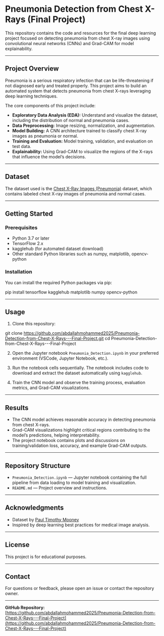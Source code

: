 # Pneumonia Detection from Chest X-Rays (Final Project)

This repository contains the code and resources for the final deep learning project focused on detecting pneumonia from chest X-ray images using convolutional neural networks (CNNs) and Grad-CAM for model explainability.

---

## Project Overview

Pneumonia is a serious respiratory infection that can be life-threatening if not diagnosed early and treated properly. This project aims to build an automated system that detects pneumonia from chest X-rays leveraging deep learning techniques.

The core components of this project include:

- **Exploratory Data Analysis (EDA):** Understand and visualize the dataset, including the distribution of normal and pneumonia cases.
- **Data Preprocessing:** Image resizing, normalization, and augmentation.
- **Model Building:** A CNN architecture trained to classify chest X-ray images as pneumonia or normal.
- **Training and Evaluation:** Model training, validation, and evaluation on test data.
- **Explainability:** Using Grad-CAM to visualize the regions of the X-rays that influence the model’s decisions.

---

## Dataset

The dataset used is the [Chest X-Ray Images (Pneumonia)](https://www.kaggle.com/paultimothymooney/chest-xray-pneumonia) dataset, which contains labeled chest X-ray images of pneumonia and normal cases.

---

## Getting Started

### Prerequisites

- Python 3.7 or later
- TensorFlow 2.x
- kagglehub (for automated dataset download)
- Other standard Python libraries such as numpy, matplotlib, opencv-python

### Installation

You can install the required Python packages via pip:

pip install tensorflow kagglehub matplotlib numpy opencv-python

---

## Usage

1. Clone this repository:

git clone https://github.com/abdallahmohammed2025/Pneumonia-Detection-from-Chest-X-Rays---Final-Project.git
cd Pneumonia-Detection-from-Chest-X-Rays---Final-Project


2. Open the Jupyter notebook `Pneumonia_Detection.ipynb` in your preferred environment (VSCode, Jupyter Notebook, etc.).

3. Run the notebook cells sequentially. The notebook includes code to download and extract the dataset automatically using `kagglehub`.

4. Train the CNN model and observe the training process, evaluation metrics, and Grad-CAM visualizations.

---

## Results

- The CNN model achieves reasonable accuracy in detecting pneumonia from chest X-rays.
- Grad-CAM visualizations highlight critical regions contributing to the model’s predictions, helping interpretability.
- The project notebook contains plots and discussions on training/validation loss, accuracy, and example Grad-CAM outputs.

---

## Repository Structure

- `Pneumonia_Detection.ipynb` — Jupyter notebook containing the full pipeline from data loading to model training and visualization.
- `README.md` — Project overview and instructions.

---

## Acknowledgments

- Dataset by [Paul Timothy Mooney](https://www.kaggle.com/paultimothymooney)
- Inspired by deep learning best practices for medical image analysis.

---

## License

This project is for educational purposes.

---

## Contact

For questions or feedback, please open an issue or contact the repository owner.

---

**GitHub Repository:**  
[https://github.com/abdallahmohammed2025/Pneumonia-Detection-from-Chest-X-Rays---Final-Project](https://github.com/abdallahmohammed2025/Pneumonia-Detection-from-Chest-X-Rays---Final-Project)